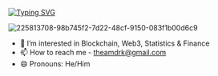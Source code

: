 [![Typing SVG](https://readme-typing-svg.demolab.com?font=Fira+Code&weight=700&duration=4000&pause=750&color=F7F7F7&random=false&width=435&lines=srinath+murali;to+infinity+and+beyond)](https://git.io/typing-svg)

![225813708-98b745f2-7d22-48cf-9150-083f1b00d6c9](https://github.com/srimur/srimur/assets/142419722/95854960-5f7b-4b6e-95bd-6cf47dc0b9fa)
- 👀 I’m interested in Blockchain, Web3, Statistics & Finance
- 📫 How to reach me - theamdrk@gmail.com
- 😄 Pronouns: He/Him



